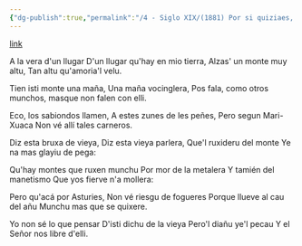 ```yaml
---
{"dg-publish":true,"permalink":"/4 - Siglo XIX/(1881) Por si quiziaes, acasu./","tags":["#Siglo_19","central","escrito","Gijón","a1881","Pepín_de_la_Musaraña","poema"]}
---
```


[link](https://hemeroteca.elcomercio.es/03/10/1881/3/9fe45159d05dd7a704e8b3b81081708b.html?subedition=GIJ)

A la vera d'un llugar
D'un llugar qu'hay en mio tierra,
Alzas' un monte muy altu,
Tan altu qu'amoria'l velu.

Tien isti monte una maña,
Una maña vocinglera,
Pos fala, como otros munchos,
masque non falen con elli.

Eco, los sabiondos llamen,
A estes zunes de les peñes,
Pero segun Mari-Xuaca
Non vé allí tales carneros.

Diz esta bruxa de vieya,
Diz esta vieya parlera,
Que'l ruxideru del monte
Ye na mas glayiu de pega:

Qu'hay montes que ruxen munchu
Por mor de la metalera
Y tamién del manetismo
Que yos fierve n'a mollera:

Pero qu'acá por Asturies,
Non vé riesgu de fogueres
Porque llueve al cau del añu
Munchu mas que se quixere.

Yo non sé lo que pensar
D'isti dichu de la vieya
Pero'l diañu ye'l pecau
Y el Señor nos libre d'elli.